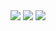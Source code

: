 <img src="https://web.archive.org/web/19970315044125im_/http://www1.geocities.com/pictures/sponsor/backweb_fly.gif">
 <span style="All the cool stuff in GeoCities is caught in BackWeb"> 
<img src="https://web.archive.org/web/19970315042826im_/http://www1.geocities.com/pictures/new/home_mast_new_2.gif">
<img src="https://web.archive.org/web/19970315042834im_/http://www1.geocities.com/pictures/new/home_sidebar1.gif">
